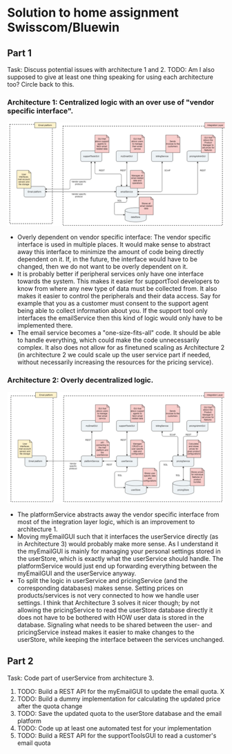 # Solution to home assignment Swisscom/Bluewin
## Part 1

Task: Discuss potential issues with architecture 1 and 2.
      TODO: Am I also supposed to give at least one thing speaking for using each architecture too? Circle back to this.

### Architecture 1: Centralized logic with an over use of "vendor specific interface".
![Arcitecture 1](images/arc1.png "Architecture 1")
* Overly dependent on vendor specific interface: The vendor specific interface is used in multiple places. It would make sense to abstract away this interface to minimize the amount of code being directly dependent on it. If, in the future, the interface would have to be changed, then we do not want to be overly dependent on it.
* It is probably better if peripheral services only have one interface towards the system.
  This makes it easier for supportTool developers to know from where any new type of data must be collected from.  It also makes it easier to control the peripherals and their data access. Say for example that you as a customer must consent to the support agent being able to collect information about you. If the support tool only interfaces the emailService then this kind of logic would only have to be implemented there.
* The email service becomes a "one-size-fits-all" code. It should be able to handle everything, which could make the code unnecessarily complex. It also does not allow for as finetuned scaling as Architecture 2 (in architecture 2 we could scale up the user service part if needed, without necessarily increasing the resources for the pricing service).


### Architecture 2: Overly decentralized logic.
![Arcitecture 2](images/arc2.png "Architecture 2")
* The platformService abstracts away the vendor specific interface from most of the integration layer logic, which is an improvement to architecture 1.
* Moving myEmailGUI such that it interfaces the userService directly (as in Architecture 3) would probably make more sense. As I understand it the myEmailGUI is mainly for managing your personal settings stored in the userStore, which is exactly what the userService should handle. The platformService would just end up forwarding everything between the myEmailGUI and the userService anyway.
* To split the logic in userService and pricingService (and the corresponding databases) makes sense. Setting prices on products/services is not very connected to how we handle user settings. I think that Architecture 3 solves it nicer though; by not allowing the pricingService to read the userStore database directly it does not have to be bothered with HOW user data is stored in the database. Signaling what needs to be shared between the user- and pricingService instead makes it easier to make changes to the userStore, while keeping the interface between the services unchanged. 

## Part 2

Task: Code part of userService from architecture 3.

1. TODO: Build a REST API for the myEmailGUI to update the email quota. X
2. TODO: Build a dummy implementation for calculating the updated price after the quota change
3. TODO: Save the updated quota to the userStore database and the email platform
4. TODO: Code up at least one automated test for your implementation
5. TODO: Build a REST API for the supportToolsGUI to read a customer's email quota



